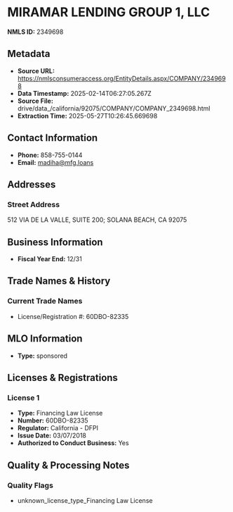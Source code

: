 # MIRAMAR LENDING GROUP 1, LLC

**NMLS ID:** 2349698

## Metadata
- **Source URL:** https://nmlsconsumeraccess.org/EntityDetails.aspx/COMPANY/2349698
- **Data Timestamp:** 2025-02-14T06:27:05.267Z
- **Source File:** drive/data_/california/92075/COMPANY/COMPANY_2349698.html
- **Extraction Time:** 2025-05-27T10:26:45.669698

## Contact Information
- **Phone:** 858-755-0144
- **Email:** madiha@mfg.loans

## Addresses
### Street Address
512 VIA DE LA VALLE, SUITE 200; SOLANA BEACH, CA 92075

## Business Information
- **Fiscal Year End:** 12/31

## Trade Names & History
### Current Trade Names
- License/Registration #: 60DBO-82335

## MLO Information
- **Type:** sponsored

## Licenses & Registrations

### License 1
- **Type:** Financing Law License
- **Number:** 60DBO-82335
- **Regulator:** California - DFPI
- **Issue Date:** 03/07/2018
- **Authorized to Conduct Business:** Yes

## Quality & Processing Notes
### Quality Flags
- unknown_license_type_Financing Law License
